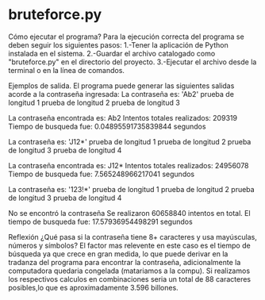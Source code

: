 # bruteforce.py
Cómo ejecutar el programa?
Para la ejecución correcta del programa se deben seguir los siguientes pasos:
1.-Tener la aplicación de Python instalada en el sistema.
2.-Guardar el archivo catalogado como "bruteforce.py" en el directorio del proyecto.
3.-Ejecutar el archivo desde la terminal o en la línea de comandos.

Ejemplos de salida.
El programa puede generar las siguientes salidas acorde a la contraseña ingresada:
La contraseña es: 'Ab2'
 prueba de longitud 1 
 prueba de longitud 2 
 prueba de longitud 3 

La contraseña encontrada es: Ab2
Intentos totales realizados: 209319
Tiempo de busqueda fue: 0.04895591735839844 segundos

La contraseña es: 'J12*'
 prueba de longitud 1
 prueba de longitud 2
 prueba de longitud 3
 prueba de longitud 4 

La contraseña encontrada es: J12*
Intentos totales realizados: 24956078
Tiempo de busqueda fue: 7.565248966217041 segundos

La contraseña es: '123!*'
 prueba de longitud 1
 prueba de longitud 2
 prueba de longitud 3
 prueba de longitud 4 

No se encontró la contraseña
Se realizaron 60658840 intentos en total.
El tiempo de busqueda fue: 17.57936954498291 segundos

Reflexión
¿Qué pasa si la contraseña tiene 8+ caracteres y usa mayúsculas, números y símbolos?
El factor mas relevente en este caso es el tiempo de búsqueda ya que crece en gran medida, lo que puede derivar en la tradanza del programa para encontrar la contraseña, adicionalmente la computadora quedaria congelada (matariamos a la compu).
Si realizamos los respectivos calculos en combinaciones seria un total de 88 caracteres posibles,lo que es aproximadamente 3.596 billones.
